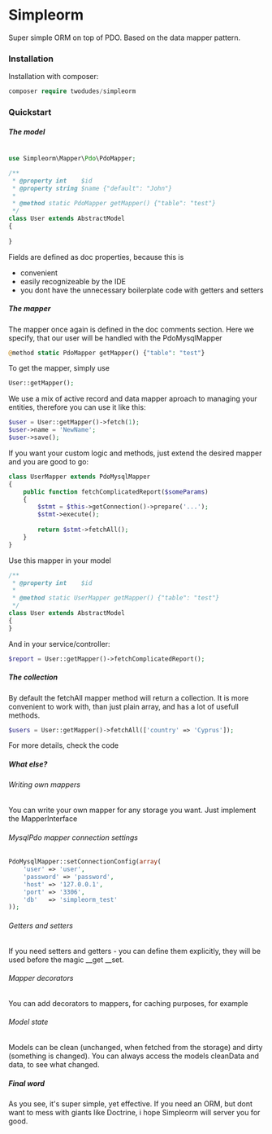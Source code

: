 Simpleorm
=========
Super simple ORM on top of PDO. Based on the data mapper pattern.

### Installation

Installation with composer:

```php
composer require twodudes/simpleorm
```

### Quickstart

##### The model

```php

use Simpleorm\Mapper\Pdo\PdoMapper;

/**
 * @property int    $id
 * @property string $name {"default": "John"}
 *
 * @method static PdoMapper getMapper() {"table": "test"}
 */
class User extends AbstractModel
{
    
}
```

Fields are defined as doc properties, because this is 
* convenient
* easily recognizeable by the IDE
* you dont have the unnecessary boilerplate code with getters and setters

##### The mapper

The mapper once again is defined in the doc comments section. Here we specify, that our user will be handled with the PdoMysqlMapper

```php
@method static PdoMapper getMapper() {"table": "test"}
```

To get the mapper, simply use

```php
User::getMapper();
```

We use a mix of active record and data mapper aproach to managing your entities, therefore you can use it like this:

```php
$user = User::getMapper()->fetch(1);
$user->name = 'NewName';
$user->save();
```

If you want your custom logic and methods, just extend the desired mapper and you are good to go:

```php
class UserMapper extends PdoMysqlMapper 
{
    public function fetchComplicatedReport($someParams)
    {
        $stmt = $this->getConnection()->prepare('...');
        $stmt->execute();
        
        return $stmt->fetchAll();
    }
}
```
Use this mapper in your model

```php
/**
 * @property int    $id
 *
 * @method static UserMapper getMapper() {"table": "test"}
 */
class User extends AbstractModel
{
}
```
And in your service/controller:

```php
$report = User::getMapper()->fetchComplicatedReport();
```

##### The collection

By default the fetchAll mapper method will return a collection. It is more convenient to work with, than just plain array, and has a lot of usefull methods.

```php
$users = User::getMapper()->fetchAll(['country' => 'Cyprus']);
```

For more details, check the code

##### What else?

###### Writing own mappers

You can write your own mapper for any storage you want. Just implement the MapperInterface

###### MysqlPdo mapper connection settings

```php
PdoMysqlMapper::setConnectionConfig(array(
    'user' => 'user',
    'password' => 'password',
    'host' => '127.0.0.1',
    'port' => '3306',
    'db'   => 'simpleorm_test'
));
```

###### Getters and setters

If you need setters and getters - you can define them explicitly, they will be used before the magic __get __set.

###### Mapper decorators

You can add decorators to mappers, for caching purposes, for example

###### Model state

Models can be clean (unchanged, when fetched from the storage) and dirty (something is changed). You can always access the models
cleanData and data, to see what changed.

##### Final word

As you see, it's super simple, yet effective. If you need an ORM, but dont want to mess with giants like Doctrine, i hope Simpleorm will server you for good.
